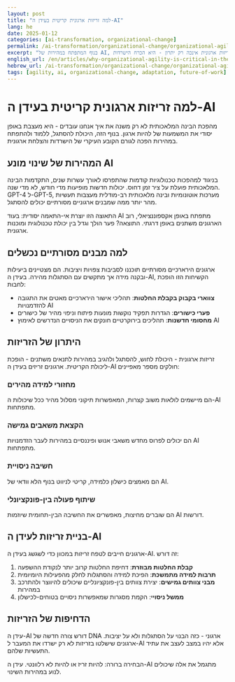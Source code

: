 ```yaml
---
layout: post
title: "למה זריזות ארגונית קריטית בעידן ה-AI"
lang: he
date: 2025-01-12
categories: [ai-transformation, organizational-change]
permalink: /ai-transformation/organizational-change/organizational-agility-ai-era-he/
excerpt: "בנוף המתפתח במהירות של AI, זריזות ארגונית אינכה רק יתרון - היא הכרח הישרדות."
english_url: /en/articles/why-organizational-agility-is-critical-in-the-ai-era/
hebrew_url: /ai-transformation/organizational-change/organizational-agility-ai-era-he/
tags: [agility, ai, organizational-change, adaptation, future-of-work]
---
```


# למה זריזות ארגונית קריטית בעידן ה-AI

מהפכת הבינה המלאכותית לא רק משנה את איך אנחנו עובדים - היא מעצבת באופן יסודי את המשמעות של להיות ארגון. בנוף הזה, היכולת להסתגל, ללמוד ולהתפתח במהירות הפכה לגורם הקובע העיקרי של הישרדות והצלחת ארגונית.

## המהירות של שינוי מונע AI

בניגוד למהפכות טכנולוגיות קודמות שהתפרסו לאורך עשרות שנים, התקדמות הבינה המלאכותית פועלת על ציר זמן דחוס. יכולות חדשות מופיעות מדי חודש, לא מדי שנה. GPT-4 ל-GPT-5, מערכות אוטונומיות ובינה מלאכותית רב-מודלית מעצבות תעשיות מהר יותר ממה שמבנים ארגוניים מסורתיים יכולים להסתגל.

התאוצה הזו יוצרת אי-התאמה יסודית: בעוד AI מתפתח באופן אקספוננציאלי, רוב הארגונים משתנים באופן דרגתי. התוצאה? פער הולך וגדל בין יכולת טכנולוגית ומוכנות ארגונית.

## למה מבנים מסורתיים נכשלים

ארגונים הירארכיים מסורתיים תוכננו לסביבות צפויות ויציבות. הם מצטיינים ביעילות ובקנה מידה אך מתקשים עם הסתגלות מהירה. בעידן ה-AI, הקשיחות הזו הופכת לחבות:

- **צווארי בקבוק בקבלת החלטות**: תהליכי אישור הירארכיים מאטים את התגובה להזדמנויות AI
- **פערי כישורים**: הגדרות תפקיד נוקשות מונעות פיתוח וניפוי מהיר של כישורים
- **מחסומי חדשנות**: תהליכים בירוקרטיים חונקים את הניסויים הנדרשים לאימוץ AI

## היתרון של הזריזות

זריזות ארגונית - היכולת לחוש, להסתגל ולהגיב במהירות לתנאים משתנים - הופכת ליכולת הקריטית. ארגונים זריזים בעידן ה-AI חולקים מספר מאפיינים:

### מחזורי למידה מהירים
הם מיישמים לולאות משוב קצרות, המאפשרות תיקוני מסלול מהיר ככל שיכולות ה-AI מתפתחות.

### הקצאת משאבים גמישה
הם יכולים לפרוס מחדש משאבי אנוש ופיננסיים במהירות לעבר הזדמנויות AI מתפתחות.

### חשיבה ניסויית
הם מאמצים כישלון כלמידה, קריטי לניווט בנוף הלא וודאי של AI.

### שיתוף פעולה בין-פונקציונלי
הם שוברים מחיצות, מאפשרים את החשיבה הבין-תחומית שיוזמות AI דורשות.

## בניית זריזות לעידן ה-AI

ארגונים חייבים לטפח זריזות במכוון כדי לשגשג בעידן ה-AI. זה דורש:

1. **קבלת החלטות מבוזרת**: דחיפת החלטות קרוב יותר לנקודת ההשפעה
2. **תרבות למידה מתמשכת**: הפיכת למידה והסתגלות לחלק מהפעילות היומיומית
3. **מבני צוותים גמישים**: יצירת צוותים בין-פונקציונליים שיכולים להיווצר ולהתרכב במהירות
4. **ממשל ניסויי**: הקמת מסגרות שמאפשרות ניסויים בטוחים-לכישלון

## הדחיפות של הזריזות

עידן ה-AI דורש צורה חדשה של DNA ארגוני - כזה הבנוי על הסתגלות ולא על יציבות. ארגונים שישלטו בזריזות לא רק ישרדו את המעבר ל-AI אלא יהיו במצב לעצב את עתיד התעשיות שלהם.

הבחירה ברורה: להיות זריז או להיות לא רלוונטי. עידן ה-AI מתגמל את אלה שיכולים לנוע במהירות השינוי.